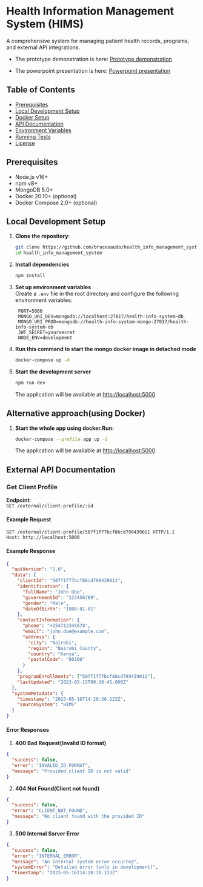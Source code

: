 # Health Information Management System (HIMS)

A comprehensive system for managing patient health records, programs, and external API integrations.

- The prototype demonstration is here: [Prototype demonstration](https://github.com/bruceoaudo/health_info_management_system/PROTOTYPE_DEMONSTRATION.mp4)

- The powerpoint presentation is here: [Powerpoint presentation](https://github.com/bruceoaudo/health_info_management_system/POWERPOINT_PRESENTATION.pptx)

## Table of Contents

- [Prerequisites](#prerequisites)
- [Local Development Setup](#local-development-setup)
- [Docker Setup](#docker-setup)
- [API Documentation](#api-documentation)
- [Environment Variables](#environment-variables)
- [Running Tests](#running-tests)
- [License](#license)

## Prerequisites

- Node.js v16+
- npm v8+
- MongoDB 5.0+
- Docker 20.10+ (optional)
- Docker Compose 2.0+ (optional)

## Local Development Setup

1. **Clone the repository**:

   ```bash
   git clone https://github.com/bruceoaudo/health_info_management_system.git
   cd health_info_management_system
   ```

2. **Install dependencies**

   ```bash
   npm install
   ```

3. **Set up environment variables**  
   Create a `.env` file in the root directory and configure the following environment variables:

   ```env
    PORT=5000
    MONGO_URI_DEV=mongodb://localhost:27017/health-info-system-db
    MONGO_URI_PROD=mongodb://health-info-system-mongo:27017/health-info-system-db
    JWT_SECRET=yoursecret
    NODE_ENV=development
   ```

4. **Run this command to start the mongo docker image in detached mode**

   ```bash
   docker-compose up -d
   ```

5. **Start the development server**

   ```bash
   npm run dev
   ```

   The application will be available at <http://localhost:5000>

## Alternative approach(using Docker)

1. **Start the whole app using docker.Run:**

   ```bash
   docker-compose --profile app up -d
   ```

   The application will be available at <http://localhost:5000>

## External API Documentation

### Get Client Profile

**Endpoint**:  
`GET /external/client-profile/:id`

#### Example Request

```http
GET /external/client-profile/507f1f77bcf86cd799439011 HTTP/1.1
Host: http://localhost:5000
```

#### Example Response

```json
{
  "apiVersion": "1.0",
  "data": {
    "clientId": "507f1f77bcf86cd799439011",
    "identification": {
      "fullName": "John Doe",
      "governmentId": "123456789",
      "gender": "Male",
      "dateOfBirth": "1980-01-01"
    },
    "contactInformation": {
      "phone": "+254712345678",
      "email": "john.doe@example.com",
      "address": {
        "city": "Nairobi",
        "region": "Nairobi County",
        "country": "Kenya",
        "postalCode": "00100"
      }
    },
    "programEnrollments": ["507f1f77bcf86cd799439012"],
    "lastUpdated": "2023-05-15T09:30:45.000Z"
  },
  "systemMetadata": {
    "timestamp": "2023-05-16T14:20:30.123Z",
    "sourceSystem": "HIMS"
  }
}
```

#### Error Responses

1. **400 Bad Request(Invalid ID format)**

```json
{
  "success": false,
  "error": "INVALID_ID_FORMAT",
  "message": "Provided client ID is not valid"
}
```

2. **404 Not Found(Client not found)**

```json
{
  "success": false,
  "error": "CLIENT_NOT_FOUND",
  "message": "No client found with the provided ID"
}
```

3. **500 Internal Ssrver Error**

```json
{
  "success": false,
  "error": "INTERNAL_ERROR",
  "message": "An internal system error occurred",
  "systemError": "Detailed error (only in development)",
  "timestamp": "2023-05-16T14:20:30.123Z"
}
```
